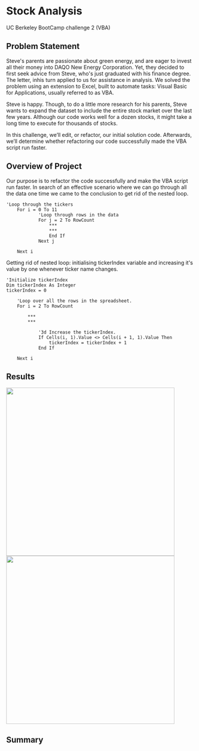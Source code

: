 # Stock Analysis
UC Berkeley BootCamp challenge 2 (VBA)
## Problem Statement
Steve's parents are passionate about green energy, and are eager to invest all their money into DAQO New Energy Corporation. Yet, they decided to first seek advice from Steve, who's just graduated with his finance degree. The letter, inhis turn applied to us for assistance in analysis. We solved the problem using an extension to Excel, built to automate tasks: Visual Basic for Applications, usually referred to as VBA.

Steve is happy. Though, to do a little more research for his parents, Steve wants to expand the dataset to include the entire stock market over the last few years. Although our code works well for a dozen stocks, it might take a long time to execute for thousands of stocks.

In this challenge, we’ll edit, or refactor, our initial solution code. Afterwards, we’ll determine whether refactoring our code successfully made the VBA script run faster. 

## Overview of Project
Our purpose is to refactor the code successfully and make the VBA script run faster. In search of an effective scenario where we can go through all the data one time we came to the conclusion to get rid of the nested loop. 
```
'Loop through the tickers
    For i = 0 To 11
            'Loop through rows in the data
            For j = 2 To RowCount
                ***
                ***
                End If
            Next j

    Next i
```

Getting rid of nested loop: initialising tickerIndex variable and increasing it's value by one whenever ticker name changes.
```
'Initialize tickerIndex
Dim tickerIndex As Integer
tickerIndex = 0
        
    'Loop over all the rows in the spreadsheet.
    For i = 2 To RowCount
    
        ***
        ***

            '3d Increase the tickerIndex.
            If Cells(i, 1).Value <> Cells(i + 1, 1).Value Then
                tickerIndex = tickerIndex + 1
            End If
    
    Next i
```
## Results
<img src="https://github.com/ArmineKhanan/stock-analysis/blob/main/ASA%20Runtime%20for%202018.png" width="450" />         <img src="https://github.com/ArmineKhanan/stock-analysis/blob/main/ASA%20Runtime%20for%202018%20if%20refactored.png" width="450" />
## Summary
